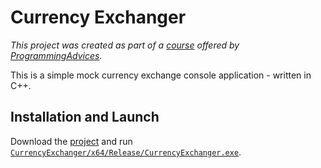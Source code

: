 # Currency Exchanger
_This project was created as part of a [course](https://programmingadvices.com/p/11-oop-as-it-should-be-applications) offered by [ProgrammingAdvices](https::\\programmingadvices.com)._

This is a simple mock currency exchange console application - written in C++.

## Installation and Launch

Download the [project](https://github.com/ali-aboulsauood/currency-exchanger/tree/main/CurrencyExchanger) and run [`CurrencyExchanger/x64/Release/CurrencyExchanger.exe`](https://github.com/ali-aboulsauood/currency-exchanger/blob/main/CurrencyExchanger/x64/Release/CurrencyExchanger.exe).

